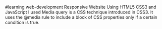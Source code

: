 #learning web-development
Responsive Website Using HTML5 CSS3 and JavaScript
I used Media query is a CSS technique introduced in CSS3.
It uses the @media rule to include a block of CSS properties only if a certain condition is true.
